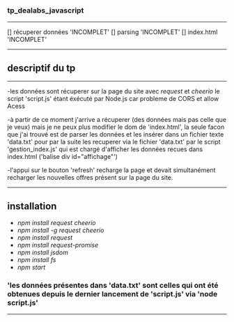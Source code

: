 
### tp_dealabs_javascript
---------------------------------------

[] récuperer données 'INCOMPLET'
[] parsing 'INCOMPLET'
[] index.html 'INCOMPLET'

---------------------------------------
## descriptif du tp
---------------------------------------
-les données sont récuperer sur la page du site avec *request* et *cheerio* le script 'script.js' étant éxécuté par Node.js car probleme de CORS et allow Acess

-à partir de ce moment j'arrive a récuperer (des données mais pas celle que je veux) mais je ne peux plus modifier le dom de 'index.html', la seule facon que j'ai trouvé est de parser les données et les insérer dans un fichier texte
 'data.txt' pour par la suite les recuperer via le fichier 'data.txt' par le script 'gestion_index.js' qui est chargé d'afficher les données recues dans index.html ('balise div id="affichage"')

-l'appui sur le bouton 'refresh' recharge la page et devait simultanément recharger les nouvelles offres présent sur la page du site.

---------------------------------------

## installation

- *npm install request cheerio*
- *npm install -g request cheerio*
- *npm install request*
- *npm install request-promise*
- *npm install jsdom*
- *npm install fs*
- *npm start*

### 'les données présentes dans 'data.txt' sont celles qui ont été obtenues depuis le dernier lancement de 'script.js' via 'node script.js'

---------------------------------------
